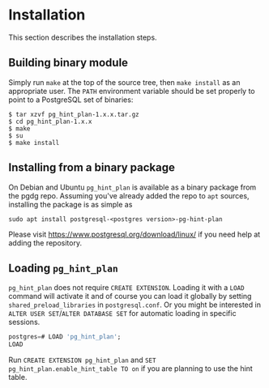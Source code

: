 # Installation

This section describes the installation steps.

## Building binary module

Simply run `make` at the top of the source tree, then `make install` as an
appropriate user. The `PATH` environment variable should be set properly
to point to a PostgreSQL set of binaries:

    $ tar xzvf pg_hint_plan-1.x.x.tar.gz
    $ cd pg_hint_plan-1.x.x
    $ make
    $ su
    $ make install

## Installing from a binary package

On Debian and Ubuntu `pg_hint_plan` is available as a binary package from the
pgdg repo.  Assuming you've already added the repo to `apt` sources, installing
the package is as simple as

```
sudo apt install postgresql-<postgres version>-pg-hint-plan
```

Please visit https://www.postgresql.org/download/linux/ if you need help at
adding the repository.

## Loading `pg_hint_plan`

`pg_hint_plan` does not require `CREATE EXTENSION`.  Loading it with a `LOAD`
command will activate it and of course you can load it globally by setting
`shared_preload_libraries` in `postgresql.conf`.  Or you might be
interested in `ALTER USER SET`/`ALTER DATABASE SET` for automatic loading in
specific sessions.

```sql
postgres=# LOAD 'pg_hint_plan';
LOAD
```

Run `CREATE EXTENSION pg_hint_plan` and
`SET pg_hint_plan.enable_hint_table TO on` if you are planning to use the hint
table.
